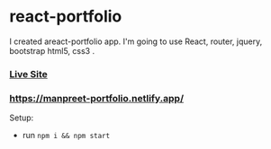 # react-portfolio

I created areact-portfolio app. I'm going to use React, router, jquery, bootstrap html5, css3 .

### [Live Site](https://manpreet-portfolio.netlify.app/)

### https://manpreet-portfolio.netlify.app/

Setup:

- run `npm i && npm start`

